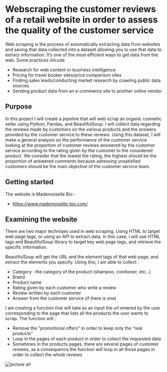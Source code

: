 # Webscraping the customer reviews of a retail website in order to assess the quality of the customer service
Web scraping is the process of automatically extracting data from websites and saving that data collected into a dataset allowing you to use that data to extract information. It’s one of the most efficient ways to get data from the web. Some practices inlcude

* Research for web content or business intelligence
* Pricing for travel booker sites/price comparison sites
* Finding sales leads/conducting market research by crawling public data sources
* Sending product data from an e-commerce site to another online vendor

## Purpose
In this project I will create a pipeline that will web scrap an organic cosmetic seller using Python, Pandas, and BeautifulSoup. 
I will collect data regarding the reviews made by customers on the various products and the answers provided by the customer service to these reviews.
Using this dataset, I will make a general analysis on the performance of the customer service looking at the proportion of customer reviews answered by the customer service according to the rating given by the customer to the considered product. We consider that the lowest the rating, the highest should be the proportion of answered comments because adressing unsatisfied customers should be the main objective of the customer service team.

## Getting started
The website is Mademoiselle Bio :
* https://www.mademoiselle-bio.com/

## Examining the website

There are two major techniqes used in web scraping. Using HTML to target web page tags, or using an API to extract data. In this case, I will use HTML tags and BeautifulSoup library to target key web page tags, and retrieve the specific information.

BeautifulSoup will get the URL and the element tags of that web page, and extract the elements you specify. Using this, I am able to collect :
* Category : the category of the product (shampoo, conitioner, etc...)
* Brand
* Product name
* Rating given by each customer who write a review
* Review written by each customer
* Answer from the customer service (if there is one)

I am creating a function that will take as an input the url entered by the user corresponding to the page that lists all the products the user wants to scrap.
The function will :
* Remove the "promotional offers" in order to keep only the "real products"
* Loop in the pages of each product in order to collect the requested data 
* Sometimes in the products pages, there are several pages of customer reviews, as a consequence the function will loop in all those pages in order to collect the whole reviews

![picture alt](https://github.com/vibiii/Webscraping_retail_website_customer_reviews/blob/master/Images/Func_acquire.JPG)
            
